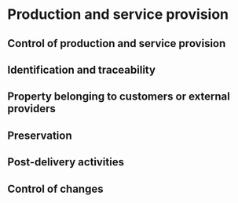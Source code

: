 # Production and service provision
## Control of production and service provision
## Identification and traceability
## Property belonging to customers or external providers
## Preservation
## Post-delivery activities
## Control of changes
